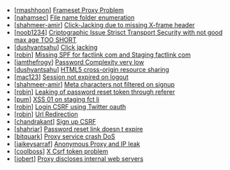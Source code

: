 * [[rmashhoon](https://hackerone.com/rmashhoon)] [Frameset Proxy Problem](https://hackerone.com/reports/55009)
* [[nahamsec](https://hackerone.com/nahamsec)] [File name folder enumeration ](https://hackerone.com/reports/35823)
* [[shahmeer-amir](https://hackerone.com/shahmeer-amir)] [Click-Jacking due to missing X-frame header](https://hackerone.com/reports/17664)
* [[noob1234](https://hackerone.com/noob1234)] [Criptographic Issue Strisct Transport Security with not good max age  TOO SHORT ](https://hackerone.com/reports/15518)
* [[dushyantsahu](https://hackerone.com/dushyantsahu)] [Click jacking](https://hackerone.com/reports/13550)
* [[robin](https://hackerone.com/robin)] [Missing SPF for factlink com and Staging factlink com](https://hackerone.com/reports/13563)
* [[iamthefrogy](https://hackerone.com/iamthefrogy)] [Password Complexity very low ](https://hackerone.com/reports/13567)
* [[dushyantsahu](https://hackerone.com/dushyantsahu)] [HTML5 cross-origin resource sharing](https://hackerone.com/reports/13551)
* [[mac123](https://hackerone.com/mac123)] [Session not expired on logout](https://hackerone.com/reports/13602)
* [[shahmeer-amir](https://hackerone.com/shahmeer-amir)] [Meta characters not filtered on signup](https://hackerone.com/reports/13679)
* [[robin](https://hackerone.com/robin)] [Leaking of password reset token through referer](https://hackerone.com/reports/13557)
* [[pum](https://hackerone.com/pum)] [XSS 01 on staging fct li](https://hackerone.com/reports/18805)
* [[robin](https://hackerone.com/robin)] [Login CSRF using Twitter oauth](https://hackerone.com/reports/13555)
* [[robin](https://hackerone.com/robin)] [Url Redirection](https://hackerone.com/reports/13553)
* [[chandrakant](https://hackerone.com/chandrakant)] [Sign up CSRF](https://hackerone.com/reports/13583)
* [[shahriar](https://hackerone.com/shahriar)] [Password reset link doesn t expire ](https://hackerone.com/reports/14461)
* [[bitquark](https://hackerone.com/bitquark)] [Proxy service crash DoS](https://hackerone.com/reports/13652)
* [[jaikeysarraf](https://hackerone.com/jaikeysarraf)] [Anonymous Proxy and IP leak ](https://hackerone.com/reports/14747)
* [[coolboss](https://hackerone.com/coolboss)] [X Csrf token problem](https://hackerone.com/reports/13639)
* [[jobert](https://hackerone.com/jobert)] [Proxy discloses internal web servers](https://hackerone.com/reports/1409)
